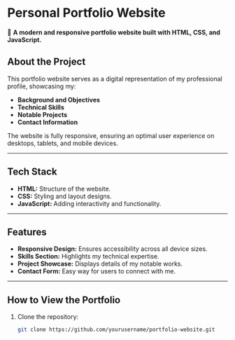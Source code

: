 # Personal Portfolio Website  

🚀 **A modern and responsive portfolio website built with HTML, CSS, and JavaScript.**  

## **About the Project**  
This portfolio website serves as a digital representation of my professional profile, showcasing my:  
- **Background and Objectives**  
- **Technical Skills**  
- **Notable Projects**  
- **Contact Information**  

The website is fully responsive, ensuring an optimal user experience on desktops, tablets, and mobile devices.

---

## **Tech Stack**  
- **HTML:** Structure of the website.  
- **CSS:** Styling and layout designs.  
- **JavaScript:** Adding interactivity and functionality.  

---

## **Features**  
- **Responsive Design:** Ensures accessibility across all device sizes.  
- **Skills Section:** Highlights my technical expertise.  
- **Project Showcase:** Displays details of my notable works.  
- **Contact Form:** Easy way for users to connect with me.  

---

## **How to View the Portfolio**  
1. Clone the repository:  
   ```bash  
   git clone https://github.com/yourusername/portfolio-website.git  
